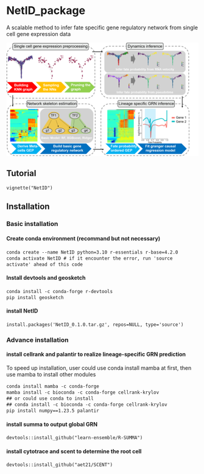 # NetID_package
A scalable method to infer fate specific gene regulatory network from single cell gene expression data

<img src="https://github.com/WWXkenmo/NetID_package/blob/figures/figures/Concept_fig1.png" alt="NetID" width="600" />

## Tutorial

```
vignette("NetID")
```

## Installation
### Basic installation
#### Create conda environment (recommand but not necessary)
```
conda create --name NetID python=3.10 r-essentials r-base=4.2.0
conda activate NetID # if it encounter the error, run 'source activate' ahead of this code
```
#### Install devtools and geosketch
```
conda install -c conda-forge r-devtools
pip install geosketch
```
#### install NetID
```
install.packages('NetID_0.1.0.tar.gz', repos=NULL, type='source')
```
### Advance installation
#### install cellrank and palantir to realize lineage-specific GRN prediction
To speed up installation, user could use conda install mamba at first, then use mamba to install other modules
```
conda install mamba -c conda-forge
mamba install -c bioconda -c conda-forge cellrank-krylov
## or could use conda to install
## conda install -c bioconda -c conda-forge cellrank-krylov
pip install numpy==1.23.5 palantir
```
#### install summa to output global GRN
```
devtools::install_github("learn-ensemble/R-SUMMA")
```
#### install cytotrace and scent to determine the root cell
```
devtools::install_github("aet21/SCENT")
